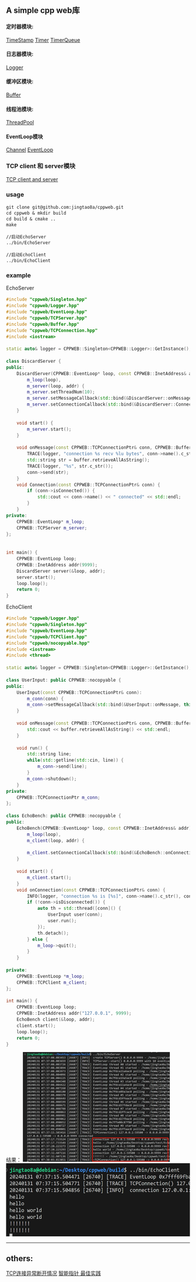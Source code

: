 ## A simple cpp web库

#### 定时器模块:
[TimeStamp](./docs/TimeStamp.md)
[Timer](./docs/Timer.md)
[TimerQueue](./docs/TimerQueue.md)

#### 日志器模块:
[Logger](./docs/Logger.md)

#### 缓冲区模块:
[Buffer](./docs/Buffer.md)

#### 线程池模块:
[ThreadPool](./docs/ThreadPool.md)

#### EventLoop模块
[Channel](./docs/Channel.md)
[EventLoop](./docs/EventLoop.md)

### TCP client 和 server模块
[TCP client and server](./docs/TCPClientAndServerSingle.md)

### usage
```shell
git clone git@github.com:jingtao8a/cppweb.git
cd cppweb & mkdir build
cd build & cmake ..
make

//启动EchoServer
../bin/EchoServer

//启动EchoClient
../bin/EchoClient
```

### example
EchoServer
```cpp
#include "cppweb/Singleton.hpp"
#include "cppweb/Logger.hpp"
#include "cppweb/EventLoop.hpp"
#include "cppweb/TCPServer.hpp"
#include "cppweb/Buffer.hpp"
#include "cppweb/TCPConnection.hpp"
#include <iostream>

static auto& logger = CPPWEB::Singleton<CPPWEB::Logger>::GetInstance();

class DiscardServer {
public:
    DiscardServer(CPPWEB::EventLoop* loop, const CPPWEB::InetAddress& addr):
        m_loop(loop),
        m_server(loop, addr) {
        m_server.setThreadNum(10);
        m_server.setMessageCallback(std::bind(&DiscardServer::onMessage, this, std::placeholders::_1, std::placeholders::_2));
        m_server.setConnectionCallback(std::bind(&DiscardServer::Connection, this, CPPWEB::_1));
    }

    void start() {
        m_server.start();
    }

    void onMessage(const CPPWEB::TCPConnectionPtr& conn, CPPWEB::Buffer& buffer) {
        TRACE(logger, "connection %s recv %lu bytes", conn->name().c_str(), buffer.readableBytes());
        std::string str = buffer.retrieveAllAsString();
        TRACE(logger, "%s", str.c_str());
        conn->send(str);
    }
    void Connection(const CPPWEB::TCPConnectionPtr& conn) {
        if (conn->isConnected()) {
            std::cout << conn->name() << " connected" << std::endl;
        }
    }
private:
    CPPWEB::EventLoop* m_loop;
    CPPWEB::TCPServer m_server;
};


int main() {
    CPPWEB::EventLoop loop;
    CPPWEB::InetAddress addr(9999);
    DiscardServer server(&loop, addr);
    server.start();
    loop.loop();
    return 0;
}
```

EchoClient
```cpp
#include "cppweb/Logger.hpp"
#include "cppweb/Singleton.hpp"
#include "cppweb/EventLoop.hpp"
#include "cppweb/TCPClient.hpp"
#include "cppweb/nocopyable.hpp"
#include <iostream>
#include <thread>

static auto& logger = CPPWEB::Singleton<CPPWEB::Logger>::GetInstance();

class UserInput: public CPPWEB::nocopyable {
public:
    UserInput(const CPPWEB::TCPConnectionPtr& conn):
        m_conn(conn) {
        m_conn->setMessageCallback(std::bind(&UserInput::onMessage, this, CPPWEB::_1, CPPWEB::_2));
    }

    void onMessage(const CPPWEB::TCPConnectionPtr& conn, CPPWEB::Buffer& buffer) {
        std::cout << buffer.retrieveAllAsString() << std::endl;
    }

    void run() {
        std::string line;
        while(std::getline(std::cin, line)) {
            m_conn->send(line);
        }
        m_conn->shutdown();
    }
private:
    CPPWEB::TCPConnectionPtr m_conn;
};

class EchoBench: public CPPWEB::nocopyable {
public:
    EchoBench(CPPWEB::EventLoop* loop, const CPPWEB::InetAddress& addr) :
        m_loop(loop),
        m_client(loop, addr) {
        
        m_client.setConnectionCallback(std::bind(&EchoBench::onConnection, this, CPPWEB::_1));
    }

    void start() {
        m_client.start();
    }
    void onConnection(const CPPWEB::TCPConnectionPtr& conn) {
        INFO(logger, "connection %s is [%s]", conn->name().c_str(), conn->isConnected() ? "up" : "down");
        if (!conn->isDisconnected()) {
            auto th = std::thread([conn]() {
                UserInput user(conn);
                user.run();
            });
            th.detach();
        } else {
            m_loop->quit();
        }
    }

private:
    CPPWEB::EventLoop *m_loop;
    CPPWEB::TCPClient m_client;
};

int main() {
    CPPWEB::EventLoop loop;
    CPPWEB::InetAddress addr("127.0.0.1", 9999);
    EchoBench client(&loop, addr);
    client.start();
    loop.loop();
    return 0;
}

```

结果：
<img src="./images/11.png" height=300/>
<img src="./images/10.png" height=200/>


***
## others:
[TCP连接异常断开情况](./docs/TCP连接异常断开.md)
[智能指针 最佳实践](./docs/智能指针_最佳实践.md)
